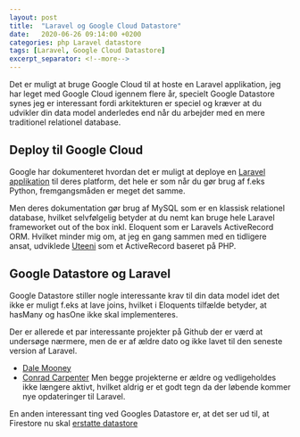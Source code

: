 ```yaml
---
layout: post
title:  "Laravel og Google Cloud Datastore"
date:   2020-06-26 09:14:00 +0200
categories: php Laravel datastore
tags: [Laravel, Google Cloud Datastore]
excerpt_separator: <!--more-->
---
```

Det er muligt at bruge Google Cloud til at hoste en Laravel applikation, jeg har leget med Google Cloud igennem flere år, specielt Google Datastore synes jeg er interessant fordi arkitekturen er speciel og kræver at du udvikler din data model anderledes end når du arbejder med en mere traditionel relationel database.
<!--more-->
## Deploy til Google Cloud
Google har dokumenteret hvordan det er muligt at deploye en [Laravel applikation](https://cloud.google.com/community/tutorials/run-laravel-on-appengine-standard) til deres platform, det hele er som når du gør brug af f.eks Python, fremgangsmåden er meget det samme.

Men deres dokumentation gør brug af MySQL som er en klassisk relationel database, hvilket selvfølgelig betyder at du nemt kan bruge hele Laravel frameworket out of the box inkl. Eloquent som er Laravels ActiveRecord ORM. Hvilket minder mig om, at jeg en gang sammen med en tidligere ansat, udviklede [Uteeni](https://github.com/nueaf/uteeni) som et ActiveRecord baseret på PHP.
## Google Datastore og Laravel
Google Datastore stiller nogle interessante krav til din data model idet det ikke er muligt f.eks at lave joins, hvilket i Eloquents tilfælde betyder, at hasMany og hasOne ikke skal implementeres.

Der er allerede et par interessante projekter på Github der er værd at undersøge nærmere, men de er af ældre dato og ikke lavet til den seneste version af Laravel.
* [Dale Mooney](https://github.com/dalejmooney/laravel-google-datastore)
* [Conrad Carpenter](https://github.com/czim/laravel-datastore)
Men begge projekterne er ældre og vedligeholdes ikke længere aktivt, hvilket aldrig er et godt tegn da der løbende kommer nye opdateringer til Laravel.

En anden interessant ting ved Googles Datastore er, at det ser ud til, at Firestore nu skal [erstatte datastore](https://cloud.google.com/datastore/docs/upgrade-to-firestore)